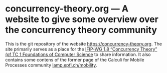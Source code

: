 # concurrency-theory.org — A website to give some overview over the concurrency theory community

This is the git repository of the website <https://concurrency-theory.org>. The site primarily serves as a place for the [IFIP-WG 1.8 “Concurrency Theory” (of TC 1 Foundations of Computer Science](http://www.ifip-tc1.org/wg1-08.php) to share information. It also contains some contens of the former page of the Calculi for Mobile Processes community [lamp.epfl.ch/mobility](http://web.archive.org/web/20060710011551/http://lamp.epfl.ch/mobility/).